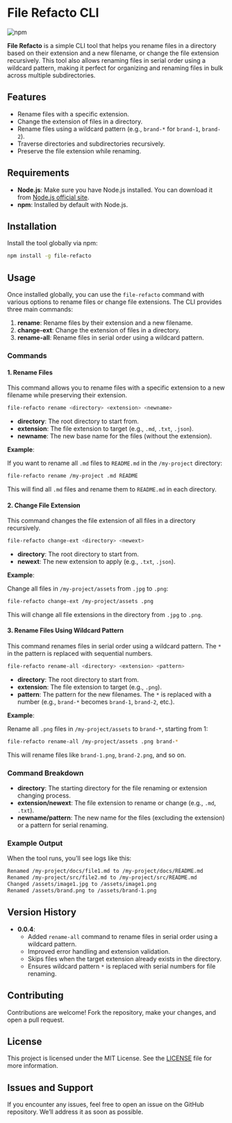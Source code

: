 
# File Refacto CLI

![npm](https://img.shields.io/npm/dt/file-refacto?label=total%20downloads)

**File Refacto** is a simple CLI tool that helps you rename files in a directory based on their extension and a new filename, or change the file extension recursively. This tool also allows renaming files in serial order using a wildcard pattern, making it perfect for organizing and renaming files in bulk across multiple subdirectories.

## Features

- Rename files with a specific extension.
- Change the extension of files in a directory.
- Rename files using a wildcard pattern (e.g., `brand-*` for `brand-1`, `brand-2`).
- Traverse directories and subdirectories recursively.
- Preserve the file extension while renaming.

## Requirements

- **Node.js**: Make sure you have Node.js installed. You can download it from [Node.js official site](https://nodejs.org/).
- **npm**: Installed by default with Node.js.

## Installation

Install the tool globally via npm:

```bash
npm install -g file-refacto
```

## Usage

Once installed globally, you can use the `file-refacto` command with various options to rename files or change file extensions. The CLI provides three main commands:

1. **rename**: Rename files by their extension and a new filename.
2. **change-ext**: Change the extension of files in a directory.
3. **rename-all**: Rename files in serial order using a wildcard pattern.

### Commands

#### 1. Rename Files

This command allows you to rename files with a specific extension to a new filename while preserving their extension.

```bash
file-refacto rename <directory> <extension> <newname>
```

- **directory**: The root directory to start from.
- **extension**: The file extension to target (e.g., `.md`, `.txt`, `.json`).
- **newname**: The new base name for the files (without the extension).

**Example**:

If you want to rename all `.md` files to `README.md` in the `/my-project` directory:

```bash
file-refacto rename /my-project .md README
```

This will find all `.md` files and rename them to `README.md` in each directory.

#### 2. Change File Extension

This command changes the file extension of all files in a directory recursively.

```bash
file-refacto change-ext <directory> <newext>
```

- **directory**: The root directory to start from.
- **newext**: The new extension to apply (e.g., `.txt`, `.json`).

**Example**:

Change all files in `/my-project/assets` from `.jpg` to `.png`:

```bash
file-refacto change-ext /my-project/assets .png
```

This will change all file extensions in the directory from `.jpg` to `.png`.

#### 3. Rename Files Using Wildcard Pattern

This command renames files in serial order using a wildcard pattern. The `*` in the pattern is replaced with sequential numbers.

```bash
file-refacto rename-all <directory> <extension> <pattern>
```

- **directory**: The root directory to start from.
- **extension**: The file extension to target (e.g., `.png`).
- **pattern**: The pattern for the new filenames. The `*` is replaced with a number (e.g., `brand-*` becomes `brand-1`, `brand-2`, etc.).

**Example**:

Rename all `.png` files in `/my-project/assets` to `brand-*`, starting from 1:

```bash
file-refacto rename-all /my-project/assets .png brand-*
```

This will rename files like `brand-1.png`, `brand-2.png`, and so on.

### Command Breakdown

- **directory**: The starting directory for the file renaming or extension changing process.
- **extension/newext**: The file extension to rename or change (e.g., `.md`, `.txt`).
- **newname/pattern**: The new name for the files (excluding the extension) or a pattern for serial renaming.

### Example Output

When the tool runs, you'll see logs like this:

```bash
Renamed /my-project/docs/file1.md to /my-project/docs/README.md
Renamed /my-project/src/file2.md to /my-project/src/README.md
Changed /assets/image1.jpg to /assets/image1.png
Renamed /assets/brand.png to /assets/brand-1.png
```

## Version History

- **0.0.4**:
  - Added `rename-all` command to rename files in serial order using a wildcard pattern.
  - Improved error handling and extension validation.
  - Skips files when the target extension already exists in the directory.
  - Ensures wildcard pattern `*` is replaced with serial numbers for file renaming.

## Contributing

Contributions are welcome! Fork the repository, make your changes, and open a pull request.

## License

This project is licensed under the MIT License. See the [LICENSE](./LICENSE) file for more information.

## Issues and Support

If you encounter any issues, feel free to open an issue on the GitHub repository. We’ll address it as soon as possible.
